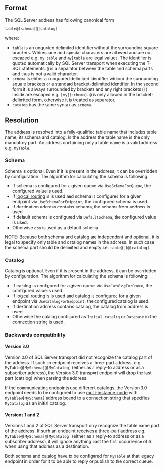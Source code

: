 ## Format

The SQL Server address has following canonical form

```
table@[schema]@[catalog]
```

where:
 * `table` is an unquoted delimited identifier without the surrounding square brackets. Whitespace and special characters are allowed and are not escaped e.g. `my table` and `my]table` are legal values. The identifier is quoted automatically by SQL Server transport when executing the T-SQL statements. `@` is a separator between the table and schema parts and thus is not a valid character. 
 * `schema` is either an unquoted delimited identifier without the surrounding square brackets or a standard bracket-delimited identifier. In the second form it is always surrounded by brackets and any right brackets (`]`) inside are escaped e.g. `[my]]schema]`. `@` is only allowed in the bracket-delimited form, otherwise it is treated as separator.
 * `catalog` has the same syntax as `schema`.

## Resolution

The address is resolved into a fully-qualified table name that includes table name, its schema and catalog. In the address the table name is the only mandatory part. An address containing only a table name is a valid address e.g. `MyTable`. 


### Schema

Schema is optional. Even if it is present in the address, it can be overridden by configuration. The algorithm for calculating the schema is following:
 * If schema is configured for a given queue via `UseSchemaForQueue`, the configured value is used.
 * If [logical routing](/nservicebus/messaging/routing.md#command-routing) is is used and schema is configured for a given endpoint via `UseSchemaForEndpoint`, the configured schema is used.
 * If destination address contains schema, the schema from address is used.
 * If default schema is configured via `DefaultSchema`, the configured value is used.
 * Otherwise `dbo` is used as a default schema.

NOTE: Because both schema and catalog are independent and optional, it is legal to specify only table and catalog names in the address. In such case the schema part should be delimited and empty i.e. `table@[]@[catalog]`.

### Catalog

Catalog is optional. Even if it is present in the address, it can be overridden by configuration. The algorithm for calculating the schema is following:
 * If catalog is configured for a given queue via `UseCatalogForQueue`, the configured value is used.
 * If [logical routing](/nservicebus/messaging/routing.md#command-routing) is is used and catalog is configured for a given endpoint via `UseCatalogForEndpoint`, the configured catalog is used.
 * If destination address contains catalog, the catalog from address is used.
 * Otherwise the catalog configured as `Initial catalog` or `Database` in the connection string is used.


### Backwards compatibility

#### Version 3.0

Version 3.0 of SQL Server transport did not recognize the catalog part of the address. If such an endpoint receives  a three-part address, e.g. `MyTable@[MySchema]@[MyCatalog]` (either as a reply-to address or as a subscriber address), the Version 3.0 transport endpoint will drop the last part (catalog) when parsing the address. 

If the communicating endpoints use different catalogs, the Version 3.0 endpoint needs to be configured to use [multi-instance mode](/nservicebus/sqlserver/deployment-options.md#modes-overview-multi-instance) with `MyTable@[MySchema]` address bound to a connection string that specifies `MyCatalog` as an initial catalog.

#### Versions 1 and 2

Versions 1 and 2 of SQL Server transport only recognize the table name part of the address. If such an endpoint receives a three-part address e.g. `MyTable@[MySchema]@[MyCatalog]` (either as a reply-to address or as a subscriber address), it will ignore anything past the first occurrence of `@` when using that address as a destination. 

Both schema and catalog have to be configured for `MyTable` at that legacy endpoint in order for it to be able to reply or publish to the correct queue.
